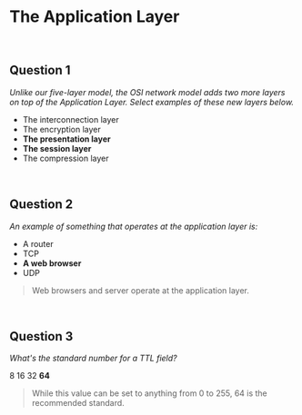 # The Application Layer

<br>

## Question 1

*Unlike our five-layer model, the OSI network model adds two more layers on top of the Application Layer. Select examples of these new layers below.*

* The interconnection layer
* The encryption layer
* **The presentation layer**
* **The session layer**
* The compression layer

<br>

## Question 2

*An example of something that operates at the application layer is:*

* A router
* TCP
* **A web browser**
* UDP

> Web browsers and server operate at the application layer.

<br>

## Question 3

*What's the standard number for a TTL field?*

8
16
32
**64**

> While this value can be set to anything from 0 to 255, 64 is the recommended standard.